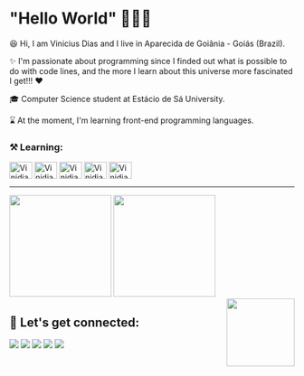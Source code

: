 # "Hello World" 👨‍💻👋

😆 Hi, I am Vinicius Dias and I live in Aparecida de Goiânia - Goiás (Brazil).

✨ I'm passionate about programming since I finded out what is possible to do with code lines, and the more I learn about this universe more fascinated I get!!! ❤️

🎓 Computer Science student at Estácio de Sá University.

⌛ At the moment, I'm learning front-end programming languages.

### ⚒️ Learning:

<div>
  <img align="center" width="40px" height="30px" alt="Vinidias21-jsc" src="https://cdn.jsdelivr.net/gh/devicons/devicon/icons/javascript/javascript-original.svg"/>
  <img align="center" width="40px" height="30px" alt="Vinidias21-php" src="https://cdn.jsdelivr.net/gh/devicons/devicon/icons/php/php-original.svg"/>
  <img align="center" width="40px" height="30px" alt="Vinidias21-mysql" src="https://cdn.jsdelivr.net/gh/devicons/devicon/icons/mysql/mysql-original-wordmark.svg"/>
  <img align="center" width="40px" height="30px" alt="Vinidias21-python" src="https://cdn.jsdelivr.net/gh/devicons/devicon/icons/python/python-original.svg" />
  <img align="center" width="40px" height="30px" alt="Vinidias21-java" src="https://cdn.jsdelivr.net/gh/devicons/devicon/icons/java/java-original.svg" />
</div>

***

<div>
  <img height="180em" src="https://github-readme-stats.vercel.app/api?username=vinidiasdc&show_icons=true&theme=tokyonight"/>
  <img height="180em" src="https://github-readme-stats.vercel.app/api/top-langs/?username=vinidiasdc&layout=compact&theme=tokyonight"/>
</div>

<img align="right" width="120px" height="120px" src="https://cdn.discordapp.com/attachments/947335821604814881/947474963777073212/Animacao-do-meu-Avatar.gif">

## 🔖 Let's get connected:

<div>
  <a href="mailto:vinidiasti21@gmail.com" target="_blank"><img src="https://img.shields.io/badge/Gmail-D14836?style=for-the-badge&logo=gmail&logoColor=white"></a>
  <a href="https://api.whatsapp.com/send?phone=5564993198475" target="_blank"><img src="https://img.shields.io/badge/WhatsApp-25D366?style=for-the-badge&logo=whatsapp&logoColor=white"></a>
  <a href="https://www.instagram.com/vinihddc_/" target="_blank"><img src="https://img.shields.io/badge/Instagram-E4405F?style=for-the-badge&logo=instagram&logoColor=white"></a>
  <a href="https://discord.gg/WFCt4HmS" target="_blank"><img src="https://img.shields.io/badge/Discord-7289DA?style=for-the-badge&logo=discord&logoColor=white"></a>
  <a href="https://www.linkedin.com/in/vinicius-diasdc" target="_blank"><img src="https://img.shields.io/badge/LinkedIn-0077B5?style=for-the-badge&logo=linkedin&logoColor=white"></a>
</div>
